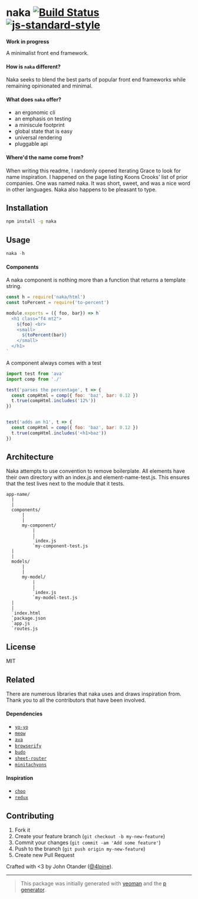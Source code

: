 # naka [![Build Status](https://secure.travis-ci.org/johnotander/naka.svg?branch=master)](https://travis-ci.org/johnotander/naka) [![js-standard-style](https://img.shields.io/badge/code%20style-standard-brightgreen.svg?style=flat)](https://github.com/feross/standard)

__Work in progress__

A minimalist front end framework.

#### How is `naka` different?

Naka seeks to blend the best parts of popular front end frameworks while remaining opinionated and minimal.

#### What does `naka` offer?

- an ergonomic cli
- an emphasis on testing
- a miniscule footprint
- global state that is easy
- universal rendering
- pluggable api

#### Where'd the name come from?

When writing this readme, I randomly opened Iterating Grace to look for name inspiration.
I happened on the page listing Koons Crooks' list of prior companies.
One was named naka.
It was short, sweet, and was a nice word in other languages.
Naka also happens to be pleasant to type.

## Installation

```bash
npm install -g naka
```

## Usage

```javascript
naka -h
```

#### Components

A naka component is nothing more than a function that returns a template string.

```js
const h = require('naka/html')
const toPercent = require('to-percent')

module.exports = ({ foo, bar}) => h`
  <h1 class="f4 mt2">
    ${foo} <br>
    <small>
      ${toPercent(bar)}
    </small>
  </h1>
`
```

A component always comes with a test

```js
import test from 'ava'
import comp from './'

test('parses the percentage', t => {
  const compHtml = comp({ foo: 'baz', bar: 0.12 })
  t.true(compHtml.includes('12%'))
})


test('adds an h1', t => {
  const compHtml = comp({ foo: 'baz', bar: 0.12 })
  t.true(compHtml.includes('<h1>baz'))
})
```

## Architecture

Naka attempts to use convention to remove boilerplate.
All elements have their own directory with an index.js and element-name-test.js.
This ensures that the test lives next to the module that it tests.

```
app-name/
  |
  |
  components/
      |
      |
      my-component/
          |
          |
          `index.js
          `my-component-test.js
  |
  |
  models/
      |
      |
      my-model/
          |
          |
          `index.js
          `my-model-test.js
  |
  |
  `index.html
  `package.json
  `app.js
  `routes.js
``` 

## License

MIT

## Related

There are numerous libraries that naka uses and draws inspiration from.
Thank you to all the contributors that have been involved.

#### Dependencies

- [`yo-yo`](https://github.com/maxogden/yo-yo)
- [`meow`](https://github.com/sindresorhus/meow)
- [`ava`](https://github.com/sindresorhus/ava)
- [`browserify`](https://github.com/substack/node-browserify)
- [`budo`](https://github.com/mattdesl/budo)
- [`sheet-router`](https://github.com/yoshuawuyts/sheet-router)
- [`minitachyons`](https://github.com/johnotander/minitachyons)

#### Inspiration

- [`choo`](https://github.com/yoshuawuyts/choo)
- [`redux`](https://github.com/reactjs/redux)

## Contributing

1. Fork it
2. Create your feature branch (`git checkout -b my-new-feature`)
3. Commit your changes (`git commit -am 'Add some feature'`)
4. Push to the branch (`git push origin my-new-feature`)
5. Create new Pull Request

Crafted with <3 by John Otander ([@4lpine](https://twitter.com/4lpine)).

***

> This package was initially generated with [yeoman](http://yeoman.io) and the [p generator](https://github.com/johnotander/generator-p.git).
